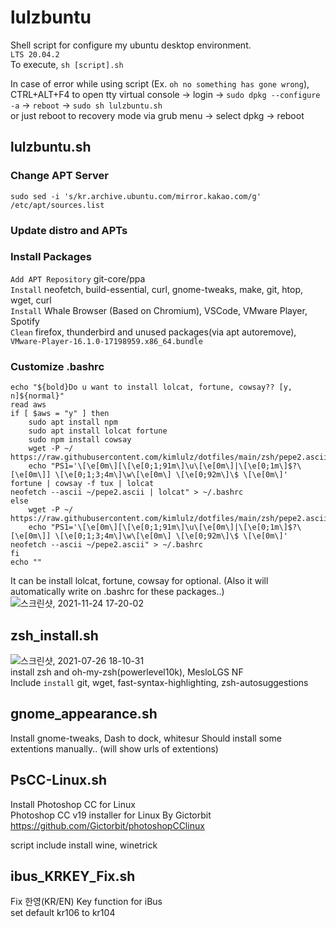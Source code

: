 # lulzbuntu
Shell script for configure my ubuntu desktop environment.  
`LTS 20.04.2`   
To execute, `sh [script].sh`

In case of error while using script (Ex. `oh no something has gone wrong`),   
CTRL+ALT+F4 to open tty virtual console -> login -> `sudo dpkg --configure -a` -> `reboot` -> `sudo sh lulzbuntu.sh`   
or just reboot to recovery mode via grub menu -> select dpkg -> reboot   


## lulzbuntu.sh
### Change APT Server
`sudo sed -i 's/kr.archive.ubuntu.com/mirror.kakao.com/g' /etc/apt/sources.list`    
### Update distro and APTs
### Install Packages
`Add APT Repository` git-core/ppa    
`Install` neofetch, build-essential, curl, gnome-tweaks, make, git, htop, wget, curl    
`Install` Whale Browser (Based on Chromium), VSCode, VMware Player, Spotify    
`Clean` firefox, thunderbird and unused packages(via apt autoremove), `VMware-Player-16.1.0-17198959.x86_64.bundle`     
  
### Customize .bashrc
```
echo "${bold}Do u want to install lolcat, fortune, cowsay?? [y, n]${normal}"
read aws
if [ $aws = "y" ] then
    sudo apt install npm
    sudo apt install lolcat fortune
    sudo npm install cowsay
    wget -P ~/ https://raw.githubusercontent.com/kimlulz/dotfiles/main/zsh/pepe2.ascii 
    echo "PS1='\[\e[0m\][\[\e[0;1;91m\]\u\[\e[0m\]|\[\e[0;1m\]$?\[\e[0m\]] \[\e[0;1;3;4m\]\w\[\e[0m\] \[\e[0;92m\]\$ \[\e[0m\]'
fortune | cowsay -f tux | lolcat 
neofetch --ascii ~/pepe2.ascii | lolcat" > ~/.bashrc
else
    wget -P ~/ https://raw.githubusercontent.com/kimlulz/dotfiles/main/zsh/pepe2.ascii 
    echo "PS1='\[\e[0m\][\[\e[0;1;91m\]\u\[\e[0m\]|\[\e[0;1m\]$?\[\e[0m\]] \[\e[0;1;3;4m\]\w\[\e[0m\] \[\e[0;92m\]\$ \[\e[0m\]' 
neofetch --ascii ~/pepe2.ascii" > ~/.bashrc
fi
echo ""
```
It can be install lolcat, fortune, cowsay for optional. (Also it will automatically write on .bashrc for these packages..)   
![스크린샷, 2021-11-24 17-20-02](https://user-images.githubusercontent.com/42508318/143200855-cc11bfce-49d3-4583-a089-b3e5c62c5e59.png)

## zsh_install.sh
![스크린샷, 2021-07-26 18-10-31](https://user-images.githubusercontent.com/42508318/126964282-d8d372ef-757e-4798-9280-767a7c8f0845.png)     
install zsh and oh-my-zsh(powerlevel10k), MesloLGS NF     
Include `install` git, wget, fast-syntax-highlighting, zsh-autosuggestions     

## gnome_appearance.sh
Install gnome-tweaks, Dash to dock, whitesur
Should install some extentions manually.. (will show urls of extentions)

## PsCC-Linux.sh
Install Photoshop CC for Linux   
Photoshop CC v19 installer for Linux  By  Gictorbit
https://github.com/Gictorbit/photoshopCClinux

script include install wine, winetrick   

## ibus_KRKEY_Fix.sh
Fix 한영(KR/EN) Key function for iBus   
set default kr106 to kr104
